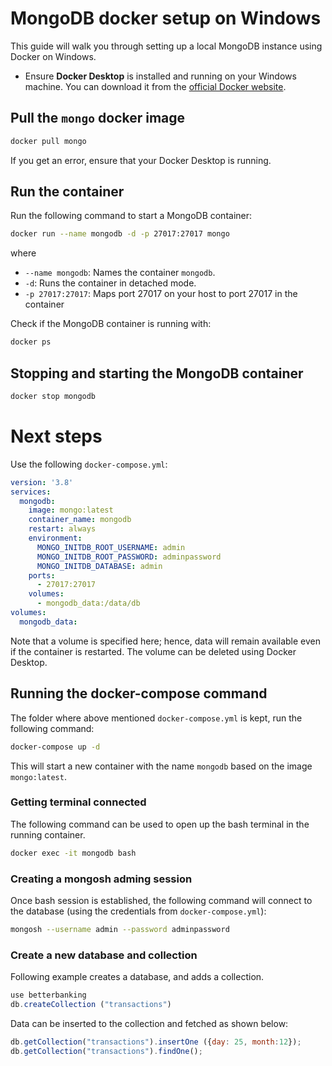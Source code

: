 # MongoDB docker setup on Windows

This guide will walk you through setting up a local MongoDB instance using Docker on Windows.

- Ensure **Docker Desktop** is installed and running on your Windows machine. You can download it from the [official Docker website](https://www.docker.com/products/docker-desktop).

## Pull the `mongo` docker image

```sh
docker pull mongo
```

If you get an error, ensure that your Docker Desktop is running.


## Run the container

Run the following command to start a MongoDB container:
```sh
docker run --name mongodb -d -p 27017:27017 mongo
```

where
 - `--name mongodb`: Names the container `mongodb`.
 - `-d`: Runs the container in detached mode.
 - `-p 27017:27017`: Maps port 27017 on your host to port 27017 in the container

Check if the MongoDB container is running with:

```sh
docker ps
```

## Stopping and starting the MongoDB container

```sh
docker stop mongodb
```

# Next steps

Use the following `docker-compose.yml`:

```yml
version: '3.8'
services:
  mongodb:
    image: mongo:latest
    container_name: mongodb
    restart: always
    environment:
      MONGO_INITDB_ROOT_USERNAME: admin
      MONGO_INITDB_ROOT_PASSWORD: adminpassword
      MONGO_INITDB_DATABASE: admin
    ports:
      - 27017:27017
    volumes:
      - mongodb_data:/data/db
volumes:
  mongodb_data:
```

Note that a volume is specified here; hence, data will remain available even if the container is restarted. The volume can be deleted using Docker Desktop.

## Running the docker-compose command

The folder where above mentioned `docker-compose.yml` is kept, run the following command:

```sh
docker-compose up -d
```

This will start a new container with the name `mongodb` based on the image `mongo:latest`.

### Getting terminal connected

The following command can be used to open up the bash terminal in the running container.

```sh
docker exec -it mongodb bash
```

### Creating a mongosh adming session

Once bash session is established, the following command will connect to the database (using the credentials from `docker-compose.yml`):

```sh
mongosh --username admin --password adminpassword
```

### Create a new database and collection

Following example creates a database, and adds a collection.

```js
use betterbanking
db.createCollection ("transactions")
```

Data can be inserted to the collection and fetched as shown below:

```js
db.getCollection("transactions").insertOne ({day: 25, month:12});
db.getCollection("transactions").findOne();
```